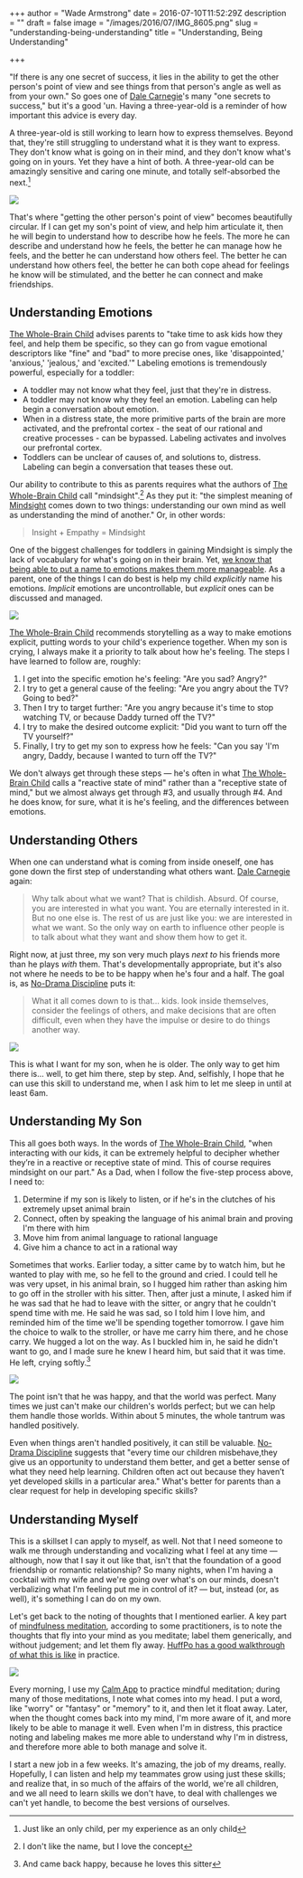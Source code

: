 +++
author = "Wade Armstrong"
date = 2016-07-10T11:52:29Z
description = ""
draft = false
image = "/images/2016/07/IMG_8605.png"
slug = "understanding-being-understanding"
title = "Understanding, Being Understanding"

+++


"If there is any one secret of success, it lies in the ability to get the other person's point of view and see things from that person's angle as well as from your own." So goes one of [Dale Carnegie](http://amzn.to/29p8fTP)'s many "one secrets to success," but it's a good 'un. Having a three-year-old is a reminder of how important this advice is every day.

A three-year-old is still working to learn how to express themselves. Beyond that, they're still struggling to understand what it is they want to express. They don't know what is going on in their mind, and they don't know what's going on in yours. Yet they have a hint of both. A three-year-old can be amazingly sensitive and caring one minute, and totally self-absorbed the next.[^1]

![](/content/images/2016/07/IMG_0388.png)

That's where "getting the other person's point of view" becomes beautifully circular. If I can get my son's point of view, and help him articulate it, then he will begin to understand how to describe how he feels. The more he can describe and understand how he feels, the better he can manage how he feels, and the better he can understand how others feel. The better he can understand how others feel, the better he can both cope ahead for feelings he know will be stimulated, and the better he can connect and make friendships.

## Understanding Emotions

[The Whole-Brain Child](http://amzn.to/29zMxvn) advises parents to "take time to ask kids how they feel, and help them be specific, so they can go from vague emotional descriptors like "fine" and "bad" to more precise ones, like 'disappointed,' 'anxious,' 'jealous,' and 'excited.'" Labeling emotions is tremendously powerful, especially for a toddler:

* A toddler may not know what they feel, just that they're in distress.
* A toddler may not know why they feel an emotion. Labeling can help begin a conversation about emotion. 
* When in a distress state, the more primitive parts of the brain are more activated, and the prefrontal cortex - the seat of our rational and creative processes - can be bypassed. Labeling activates and involves our prefrontal cortex. 
* Toddlers can be unclear of causes of, and solutions to, distress. Labeling can begin a conversation that teases these out. 

Our ability to contribute to this as parents requires what the authors of [The Whole-Brain Child](http://amzn.to/29zMxvn) call "mindsight".[^2] As they put it: "the simplest meaning of [Mindsight](http://www.drdansiegel.com/about/mindsight/) comes down to two things: understanding our own mind as well as understanding the mind of another." Or, in other words:

> Insight + Empathy = Mindsight

One of the biggest challenges for toddlers in gaining Mindsight is simply the lack of vocabulary for what's going on in their brain. Yet, [we know that being able to put a name to emotions makes them more manageable](http://www.dana.org/BrainWork/2013/When_Labeling_an_Emotion_Quiets_It/). As a parent, one of the things I can do best is help my child _explicitly_ name his emotions. _Implicit_ emotions are uncontrollable, but _explicit_ ones can be discussed and managed.

![](/content/images/2016/07/_1050202.png)

[The Whole-Brain Child](http://amzn.to/29zMxvn) recommends storytelling as a way to make emotions explicit, putting words to your child's experience together. When my son is crying, I always make it a priority to talk about how he's feeling. The steps I have learned to follow are, roughly:

1. I get into the specific emotion he's feeling: "Are you sad? Angry?"
1. I try to get a general cause of the feeling: "Are you angry about the TV? Going to bed?"
1. Then I try to target further: "Are you angry because it's time to stop watching TV, or because Daddy turned off the TV?"
1. I try to make the desired outcome explicit: "Did you want to turn off the TV yourself?"
1. Finally, I try to get my son to express how he feels: "Can you say 'I'm angry, Daddy, because I wanted to turn off the TV?"

We don't always get through these steps &mdash; he's often in what [The Whole-Brain Child](http://amzn.to/29zMxvn) calls a "reactive state of mind" rather than a "receptive state of mind," but we almost always get through #3, and usually through #4. And he does know, for sure, what it is he's feeling, and the differences between emotions. 

## Understanding Others

When one can understand what is coming from inside oneself, one has gone down the first step of understanding what others want. [Dale Carnegie](http://amzn.to/29p8fTP) again:

> Why talk about what we want? That is childish. Absurd. Of course, you are interested in what you want. You are eternally interested in it. But no one else is. The rest of us are just like you: we are interested in what we want. So the only way on earth to influence other people is to talk about what they want and show them how to get it.

Right now, at just three, my son very much plays _next to_ his friends more than he plays _with_ them. That's developmentally appropriate, but it's also not where he needs to be to be happy when he's four and a half. The goal is, as [No-Drama Discipline](http://amzn.to/29vU7qo) puts it:

> What it all comes down to is that... kids. look inside themselves, consider the feelings of others, and make decisions that are often difficult, even when they have the impulse or desire to do things another way.

![](/content/images/2016/07/IMG_0453.png)

This is what I want for my son, when he is older. The only way to get him there is... well, to get him there, step by step. And, selfishly, I hope that he can use this skill to understand me, when I ask him to let me sleep in until at least 6am.

## Understanding My Son

This all goes both ways. In the words of [The Whole-Brain Child](http://amzn.to/29zMxvn), "when interacting with our kids, it can be extremely helpful to decipher whether they’re in a reactive or receptive state of mind. This of course requires mindsight on our part." As a Dad, when I follow the five-step process above, I need to:

1. Determine if my son is likely to listen, or if he's in the clutches of his extremely upset animal brain
2. Connect, often by speaking the language of his animal brain and proving I'm there with him
3. Move him from animal language to rational language
4. Give him a chance to act in a rational way

Sometimes that works. Earlier today, a sitter came by to watch him, but he wanted to play with me, so he fell to the ground and cried. I could tell he was very upset, in his animal brain, so I hugged him rather than asking him to go off in the stroller with his sitter. Then, after just a minute, I asked him if he was sad that he had to leave with the sitter, or angry that he couldn't spend time with me. He said he was sad, so I told him I love him, and reminded him of the time we'll be spending together tomorrow. I gave him the choice to walk to the stroller, or have me carry him there, and he chose carry. We hugged a lot on the way. As I buckled him in, he said he didn't want to go, and I made sure he knew I heard him, but said that it was time. He left, crying softly.[^3]

![](/content/images/2016/07/IMG_8844.png)

The point isn't that he was happy, and that the world was perfect. Many times we just can't make our children's worlds perfect; but we can help them handle those worlds. Within about 5 minutes, the whole tantrum was handled positively.

Even when things aren't handled positively, it can still be valuable. [No-Drama Discipline](http://amzn.to/29vU7qo) suggests that "every time our children misbehave,they give us an opportunity to understand them better, and get a better sense of what they need help learning. Children often act out because they haven’t yet developed skills in a particular area." What's better for parents than a clear request for help in developing specific skills?

## Understanding Myself

This is a skillset I can apply to myself, as well. Not that I need someone to walk me through understanding and vocalizing what I feel at any time &mdash; although, now that I say it out like that, isn't that the foundation of a good friendship or romantic relationship? So many nights, when I'm having a cocktail with my wife and we're going over what's on our minds, doesn't verbalizing what I'm feeling put me in control of it? &mdash; but, instead (or, as well), it's something I can do on my own.

Let's get back to the noting of thoughts that I mentioned earlier. A key part of [mindfulness meditation](http://www.dana.org/BrainWork/2013/When_Labeling_an_Emotion_Quiets_It/), according to some practitioners, is to note the thoughts that fly into your mind as you meditate; label them generically, and without judgement; and let them fly away. [HuffPo has a good walkthrough of what this is like](http://www.huffingtonpost.com/jennifer-howd/dont-stop-thinking-a-mind_b_5470163.html) in practice.

![](/content/images/2016/07/IMG_6189.png)

Every morning, I use my [Calm App](http://calm.com) to practice mindful meditation; during many of those meditations, I note what comes into my head. I put a word, like "worry" or "fantasy" or "memory" to it, and then let it float away. Later, when the thought comes back into my mind, I'm more aware of it, and more likely to be able to manage it well. Even when I'm in distress, this practice noting and labeling makes me more able to understand why I'm in distress, and therefore more able to both manage and solve it.

I start a new job in a few weeks. It's amazing, the job of my dreams, really. Hopefully, I can listen and help my teammates grow using just these skills; and realize that, in so much of the affairs of the world, we're all children, and we all need to learn skills we don't have, to deal with challenges we can't yet handle, to become the best versions of ourselves.

[^1]: Just like an only child, per my experience as an only child
[^2]: I don't like the name, but I love the concept
[^3]: And came back happy, because he loves this sitter

